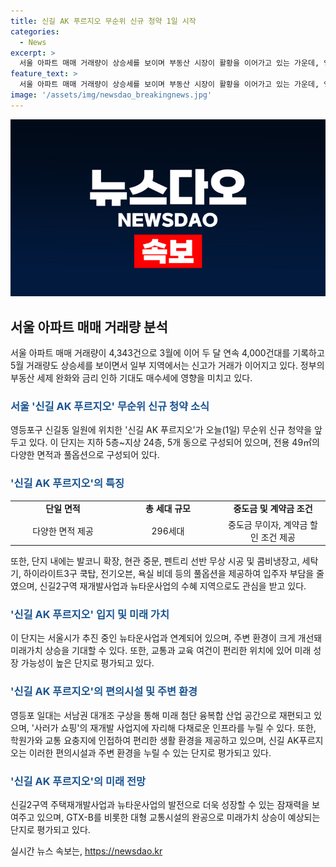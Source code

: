 ```yaml
---
title: 신길 AK 푸르지오 무순위 신규 청약 1일 시작
categories:
  - News
excerpt: >
  서울 아파트 매매 거래량이 상승세를 보이며 부동산 시장이 활황을 이어가고 있는 가운데, 영등포구 신길동에 위치한 신길 AK 푸르지오는 무순위 신규 청약이 시작될 예정이다. 이 단지는 부동산 정책 변화에 따라 입주 전까지의 부담을 줄이고 풀옵션 혜택을 제공하여 차별화를 꾀하고 있으며, 미래가치 상승을 기대할 수 있는 수혜 단지로 평가되고 있다. 이 외에도 주변 인프라와 교통 편의성 등 다양한 이점을 갖추고 있어 투자자들의 관심을 끌 것으로 전망된다.
feature_text: >
  서울 아파트 매매 거래량이 상승세를 보이며 부동산 시장이 활황을 이어가고 있는 가운데, 영등포구 신길동에 위치한 신길 AK 푸르지오는 무순위 신규 청약이 시작될 예정이다. 이 단지는 부동산 정책 변화에 따라 입주 전까지의 부담을 줄이고 풀옵션 혜택을 제공하여 차별화를 꾀하고 있으며, 미래가치 상승을 기대할 수 있는 수혜 단지로 평가되고 있다. 이 외에도 주변 인프라와 교통 편의성 등 다양한 이점을 갖추고 있어 투자자들의 관심을 끌 것으로 전망된다.
image: '/assets/img/newsdao_breakingnews.jpg'
---
```


<p><img src="/assets/img/newsdao_breakingnews.jpg" alt="implanttips 속보" /></p>

<h2 data-ke-size="size26">서울 아파트 매매 거래량 분석</h2>

<p data-ke-size="size16">서울 아파트 매매 거래량이 4,343건으로 3월에 이어 두 달 연속 4,000건대를 기록하고 5월 거래량도 상승세를 보이면서 일부 지역에서는 신고가 거래가 이어지고 있다. 정부의 부동산 세제 완화와 금리 인하 기대도 매수세에 영향을 미치고 있다.</p>

<h3><b><span style="color: #1a5490;">서울 '신길 AK 푸르지오' 무순위 신규 청약 소식</span></b></h3>

<p data-ke-size="size16">영등포구 신길동 일원에 위치한 '신길 AK 푸르지오'가 오늘(1일) 무순위 신규 청약을 앞두고 있다. 이 단지는 지하 5층~지상 24층, 5개 동으로 구성되어 있으며, 전용 49㎡의 다양한 면적과 풀옵션으로 구성되어 있다.</p>

<h3><b><span style="color: #1a5490;">'신길 AK 푸르지오'의 특징</span></b></h3>

<table>
   <colgroup>
   <col style="width:33%">
   <col style="width:33%">
   <col style="width:33%">
   </colgroup>
   <tr>
      <td style="text-align: center; height: 17px;"><b>단일 면적</b></td>
      <td style="text-align: center; height: 17px;"><b>총 세대 규모</b></td>
      <td style="text-align: center; height: 17px;"><b>중도금 및 계약금 조건</b></td>
   </tr>
   <tr>
      <td style="text-align: center; height: 17px;">다양한 면적 제공</td>
      <td style="text-align: center; height: 17px;">296세대</td>
      <td style="text-align: center; height: 17px;">중도금 무이자, 계약금 할인 조건 제공</td>
   </tr>
</table>

<p data-ke-size="size16">또한, 단지 내에는 발코니 확장, 현관 중문, 펜트리 선반 무상 시공 및 콤비냉장고, 세탁기, 하이라이트3구 쿡탑, 전기오븐, 욕실 비데 등의 풀옵션을 제공하여 입주자 부담을 줄였으며, 신길2구역 재개발사업과 뉴타운사업의 수혜 지역으로도 관심을 받고 있다.</p>

<h3><b><span style="color: #1a5490;">'신길 AK 푸르지오' 입지 및 미래 가치</span></b></h3>

<p data-ke-size="size16">이 단지는 서울시가 추진 중인 뉴타운사업과 연계되어 있으며, 주변 환경이 크게 개선돼 미래가치 상승을 기대할 수 있다. 또한, 교통과 교육 여건이 편리한 위치에 있어 미래 성장 가능성이 높은 단지로 평가되고 있다.</p>

<h3><b><span style="color: #1a5490;">'신길 AK 푸르지오'의 편의시설 및 주변 환경</span></b></h3>

<p data-ke-size="size16">영등포 일대는 서남권 대개조 구상을 통해 미래 첨단 융복합 산업 공간으로 재편되고 있으며, '사러가 쇼핑'의 재개발 사업지에 자리해 다채로운 인프라를 누릴 수 있다. 또한, 학원가와 교통 요충지에 인접하여 편리한 생활 환경을 제공하고 있으며, 신길 AK푸르지오는 이러한 편의시설과 주변 환경을 누릴 수 있는 단지로 평가되고 있다.</p>

<h3><b><span style="color: #1a5490;">'신길 AK 푸르지오'의 미래 전망</span></b></h3>

<p data-ke-size="size16">신길2구역 주택재개발사업과 뉴타운사업의 발전으로 더욱 성장할 수 있는 잠재력을 보여주고 있으며, GTX-B를 비롯한 대형 교통시설의 완공으로 미래가치 상승이 예상되는 단지로 평가되고 있다.</p>
실시간 뉴스 속보는, <a href="https://newsdao.kr" rel="dofollow">https://newsdao.kr</a>



